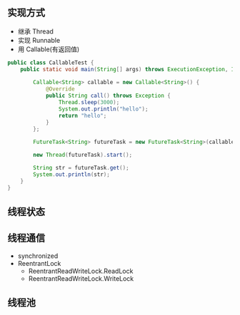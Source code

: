 ## 实现方式

* 继承 Thread
* 实现 Runnable
* 用 Callable(有返回值)

```java
public class CallableTest {
	public static void main(String[] args) throws ExecutionException, InterruptedException {
		
		Callable<String> callable = new Callable<String>() {
			@Override
			public String call() throws Exception {
				Thread.sleep(3000);
				System.out.println("hello");
				return "hello";
			}
		};
		
		FutureTask<String> futureTask = new FutureTask<String>(callable);

		new Thread(futureTask).start();

		String str = futureTask.get();
		System.out.println(str);
	}
}
```



## 线程状态

## 线程通信

* synchronized
* ReentrantLock
  * ReentrantReadWriteLock.ReadLock
  * ReentrantReadWriteLock.WriteLock



## 线程池

